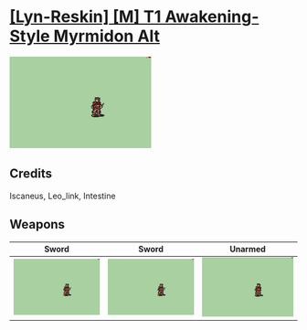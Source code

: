# [\[Lyn-Reskin\] \[M\] T1 Awakening-Style Myrmidon Alt](./)

<img src="./1.%20Sword/Sword_000.png" alt="[Lyn-Reskin] [M] T1 Awakening-Style Myrmidon Alt standing" />

## Credits

Iscaneus, Leo_link, Intestine

## Weapons


|Sword |Sword |Unarmed |
|  :---: | :---: | :---: |
| <img alt="Sword animation" src="./1.%20Sword/Sword.gif" /> | <img alt="Sword animation" src="./1.%20Sword%20(Alt%20Crit)/Sword.gif" /> | <img alt="Unarmed animation" src="./8.%20Unarmed/Unarmed.gif" /> |

